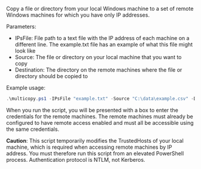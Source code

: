 Copy a file or directory from your local Windows machine to a set of remote Windows machines for which you have only IP addresses.

Parameters:

* IPsFile: File path to a text file with the IP address of each machine on a different line. The example.txt file has an example of what this file might look like
* Source: The file or directory on your local machine that you want to copy
* Destination: The directory on the remote machines where the file or directory should be copied to

Example usage:

```PowerShell
.\multicopy.ps1 -IPsFile "example.txt" -Source "C:\data\example.csv" -Destination "C:\data\copied"
```

When you run the script, you will be presented with a box to enter the credentials for the remote machines. The remote machines must already be configured to have remote access enabled and must all be accessible using the same credentials.

**Caution**: This script temporarily modifies the TrustedHosts of your local machine, which is required when accessing remote machines by IP address. You must therefore run this script from an elevated PowerShell process. Authentication protocol is NTLM, not Kerberos. 
